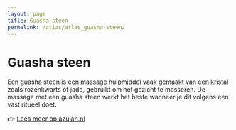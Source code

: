 ```yaml
---
layout: page
title: Guasha steen
permalink: /atlas/atlas_guasha-steen/
---
```


# Guasha steen

Een guasha steen is een massage hulpmiddel vaak gemaakt van een kristal zoals rozenkwarts of jade, gebruikt om het gezicht te masseren. De massage met een guasha steen werkt het beste wanneer je dit volgens een vast ritueel doet.

👉 [Lees meer op azulan.nl](https://azulan.nl/atlas/guasha-steen)
